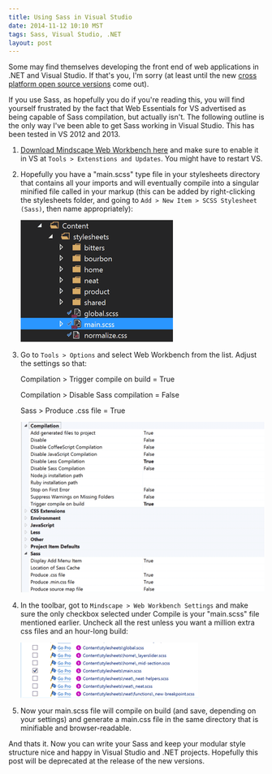 ```yaml
---
title: Using Sass in Visual Studio
date: 2014-11-12 10:10 MST
tags: Sass, Visual Studio, .NET
layout: post
---
```


Some may find themselves developing the front end of web applications in .NET and Visual Studio. If that's you, I'm sorry (at least until the new [cross platform open source versions](http://news.microsoft.com/2014/11/12/microsoft-takes-net-open-source-and-cross-platform-adds-new-development-capabilities-with-visual-studio-2015-net-2015-and-visual-studio-online/) come out).

If you use Sass, as hopefully you do if you're reading this, you will find yourself frustrated by the fact that Web Essentials for VS advertised as being capable of Sass compilation, but actually isn't. The following outline is the only way I've been able to get Sass working in Visual Studio. This has been tested in VS 2012 and 2013.

1. [Download Mindscape Web Workbench here](https://visualstudiogallery.msdn.microsoft.com/2b96d16a-c986-4501-8f97-8008f9db141a) and make sure to enable it in VS at `Tools > Extenstions and Updates`. You might have to restart VS.

2. Hopefully you have a "main.scss" type file in your stylesheets directory that contains all your imports and will eventually compile into a singular minified file called in your markup (this can be added by right-clicking the stylesheets folder, and going to `Add > New Item > SCSS Stylesheet (Sass)`, then name appropriately):

    <img src="../images/mainsass.png" />

3. Go to `Tools > Options` and select Web Workbench from the list. Adjust the settings so that:

    Compilation > Trigger compile on build = True

    Compilation > Disable Sass compilation = False

    Sass > Produce .css file = True

    <img src="../images/workbench.png"/>

4. In the toolbar, got to `Mindscape > Web Workbench Settings` and make sure the only checkbox selected under Compile is your "main.scss" file mentioned earlier. Uncheck all the rest unless you want a million extra css files and an hour-long build:

    <img src="../images/settings.png"/>

5. Now your main.scss file will compile on build (and save, depending on your settings) and generate a main.css file in the same directory that is minifiable and browser-readable.

And thats it. Now you can write your Sass and keep your modular style structure nice and happy in Visual Studio and .NET projects. Hopefully this post will be deprecated at the release of the new versions.
